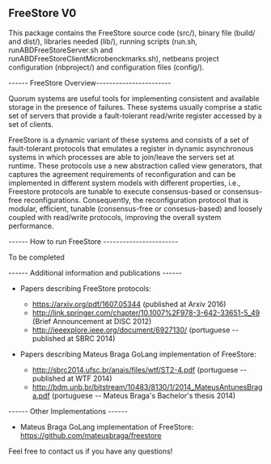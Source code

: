 FreeStore V0
----------

This package contains the FreeStore source code (src/), binary file (build/ and dist/), libraries needed (lib/), running scripts (run.sh, runABDFreeStoreServer.sh and runABDFreeStoreClientMicrobenckmarks.sh), netbeans project configuration (nbproject/) and configuration files (config/).


------ FreeStore Overview-----------------------

Quorum systems are useful tools for implementing consistent and available storage in the presence of failures. These systems usually comprise a static set of servers that provide a fault-tolerant read/write register accessed by a set of clients. 

FreeStore is a dynamic variant of these systems and consists of a set of fault-tolerant protocols that emulates a register in dynamic asynchronous systems in which processes are able to join/leave the servers set at runtime. These protocols use a new abstraction called view generators, that captures the agreement requirements of reconfiguration and can be implemented in different system models with different properties, i.e., Freestore protocols are tunable to execute consensus-based or consensus-free reconfigurations. Consequently, the reconfiguration protocol that is modular, efficient, tunable (consensus-free or consesus-based) and loosely coupled with read/write protocols, improving the overall system performance.


------ How to run FreeStore -----------------------

To be completed



------ Additional information and publications ------

  - Papers describing FreeStore protocols: 
      - https://arxiv.org/pdf/1607.05344 (published at Arxiv 2016)
      - http://link.springer.com/chapter/10.1007%2F978-3-642-33651-5_49 (Brief Announcement at DISC 2012)
      - http://ieeexplore.ieee.org/document/6927130/ (portuguese -- published at SBRC 2014)
   
  - Papers describing Mateus Braga GoLang implementation of FreeStore: 
      - http://sbrc2014.ufsc.br/anais/files/wtf/ST2-4.pdf (portuguese -- published at WTF 2014)
      - http://bdm.unb.br/bitstream/10483/8130/1/2014_MateusAntunesBraga.pdf (portuguese -- Mateus Braga's Bachelor's thesis 2014)


------ Other Implementations ------

  - Mateus Braga GoLang implementation of FreeStore: https://github.com/mateusbraga/freestore 

Feel free to contact us if you have any questions!
